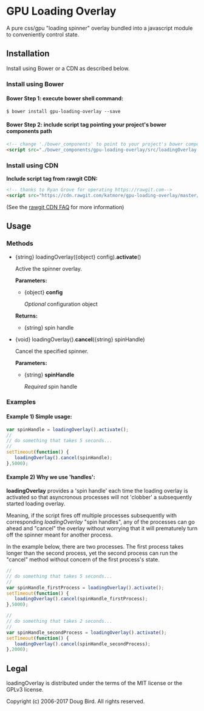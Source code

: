 # GPU Loading Overlay
A pure css/gpu "loading spinner" overlay bundled into a javascript module to conveniently control state.

## Installation
Install using Bower or a CDN as described below.

### Install using Bower
#### Bower Step 1: execute bower shell command:
```Shell
$ bower install gpu-loading-overlay --save
```
#### Bower Step 2: include script tag pointing your project's bower components path
```html
<!-- change './bower_components' to point to your project's bower components path as appropriate-->
<script src="./bower_components/gpu-loading-overlay/src/loadingOverlay.js"></script>
```

### Install using CDN
**Include script tag from rawgit CDN:**
```html
<!-- thanks to Ryan Grove for operating https://rawgit.com-->
<script src="https://cdn.rawgit.com/katmore/gpu-loading-overlay/master/src/loadingOverlay.js"></script>
```
(See the [rawgit CDN FAQ](https://github.com/rgrove/rawgit/wiki/Frequently-Asked-Questions) for more information)

## Usage
### Methods
  * {string} loadingOverlay({object} config).**activate**() 
  
     Active the spinner overlay.
     
     **Parameters:**

      * {object} **config**
      
        *Optional* configuration object
      
     **Returns:**

      * {string} spin handle
      

  * {void} loadingOverlay().**cancel**({string} spinHandle)
  
       Cancel the specified spinner.
     
     **Parameters:**

      * {string} **spinHandle**
      
        *Required* spin handle
      

### Examples

#### Example 1) Simple usage:

```javascript
var spinHandle = loadingOverlay().activate();
//
// do something that takes 5 seconds...
//
setTimeout(function() {
   loadingOverlay().cancel(spinHandle);
},5000);
```

#### Example 2) Why we use 'handles':

**loadingOverlay** provides a 'spin handle' each time the loading overlay is activated so that asyncronous processes
will not 'clobber' a subsequently started loading overlay.

Meaning, if the script fires off multiple processes subsequently with corresponding
*loadingOverlay* "spin handles", any of the processes can go ahead and "cancel" the overlay without worrying that it
will prematurely turn off the spinner meant for another process.

In the example below, there are two processes. The first process takes longer than the second process, yet the second
process can run the "cancel" method without concern of the first process's state.

```javascript
//
// do something that takes 5 seconds...
//
var spinHandle_firstProcess = loadingOverlay().activate();
setTimeout(function() {
   loadingOverlay().cancel(spinHandle_firstProcess);
},5000);

//
// do something that takes 2 seconds...
//
var spinHandle_secondProcess = loadingOverlay().activate();
setTimeout(function() {
   loadingOverlay().cancel(spinHandle_secondProcess);
},2000);
```

## Legal
loadingOverlay is distributed under the terms of the MIT license or the GPLv3 license.

Copyright (c) 2006-2017 Doug Bird.
All rights reserved.
